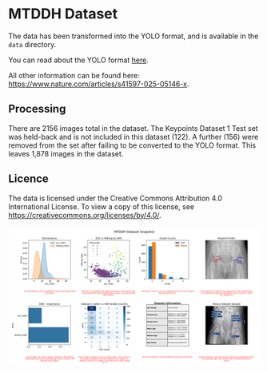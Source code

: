 # MTDDH Dataset

The data has been transformed into the YOLO format, and is available in the `data` directory.

You can read about the YOLO format [here](https://docs.ultralytics.com/datasets/).

All other information can be found here: https://www.nature.com/articles/s41597-025-05146-x.

## Processing

There are 2156 images total in the dataset. The Keypoints Dataset 1 Test set was held-back and is not included in this dataset (122). A further (156) were removed from the set after failing to be converted to the YOLO format. This leaves 1,878 images in the dataset.

## Licence

The data is licensed under the Creative Commons Attribution 4.0 International License. To view a copy of this license, see https://creativecommons.org/licenses/by/4.0/.

![](../docs/mtddh_snapshot.png)
